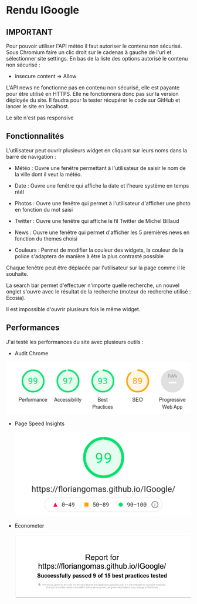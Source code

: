 # Rendu IGoogle



## IMPORTANT

Pour pouvoir utiliser l'API météo il faut autoriser le contenu non sécurisé. Sous Chromium faire un clic droit sur le cadenas à gauche de l'url et sélectionner site settings. En bas de la liste des options autorisé le contenu non sécurisé : 

* insecure content => Allow

L'API news ne fonctionne pas en contenu non sécurisé, elle est payante pour être utilisé en HTTPS. Elle ne fonctionnera donc pas sur la version déployée du site. Il faudra pour la tester récupérer le code sur GitHub et  lancer le site en localhost.

Le site n'est pas responsive

## Fonctionnalités

L'utilisateur peut ouvrir plusieurs widget en cliquant sur leurs noms dans la barre de navigation :

* Météo : Ouvre une fenêtre permettant à l'utilisateur de saisir le nom de la ville dont il veut la météo.

* Date :  Ouvre une fenêtre qui affiche la date et l'heure système en temps réél

* Photos : Ouvre une fenêtre qui permet à l'utilisateur d'afficher une photo en fonction du mot saisi

* Twitter : Ouvre une fenêtre qui affiche le fil Twitter de Michel Billaud

* News :  Ouvre une fenêtre qui permet d'afficher les 5 premières news en fonction du themes choisi

* Couleurs : Permet de modifier la couleur des widgets, la couleur de la police s'adaptera de manière à être la plus contrasté possible

Chaque fenêtre peut être déplacée par l'utilisateur sur la page comme il le souhaite.

La search bar permet d'effectuer n'importe quelle recherche, un nouvel onglet s'ouvre avec le résultat de la recherche (moteur de recherche utilisé : Ecosia).

Il est impossible d'ouvrir plusieurs fois le même widget.

##  Performances

J'ai testé les performances du site avec plusieurs outils :

* Audit Chrome

![](images/AuditChrome.png)

* Page Speed Insights

  ![](images/PageSpeed.png)

* Econometer

  ![](images/Econometer.png)